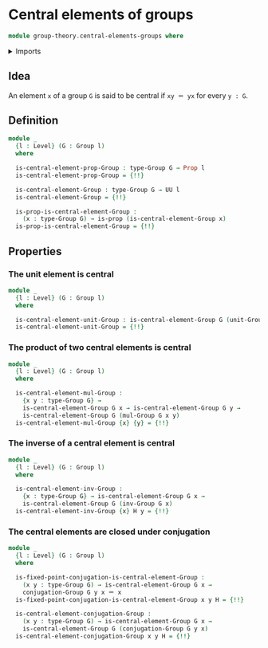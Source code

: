 # Central elements of groups

```agda
module group-theory.central-elements-groups where
```

<details><summary>Imports</summary>

```agda
open import foundation.action-on-identifications-functions
open import foundation.identity-types
open import foundation.propositions
open import foundation.subtypes
open import foundation.universe-levels

open import group-theory.central-elements-monoids
open import group-theory.conjugation
open import group-theory.groups
```

</details>

## Idea

An element `x` of a group `G` is said to be central if `xy ＝ yx` for every
`y : G`.

## Definition

```agda
module _
  {l : Level} (G : Group l)
  where

  is-central-element-prop-Group : type-Group G → Prop l
  is-central-element-prop-Group = {!!}

  is-central-element-Group : type-Group G → UU l
  is-central-element-Group = {!!}

  is-prop-is-central-element-Group :
    (x : type-Group G) → is-prop (is-central-element-Group x)
  is-prop-is-central-element-Group = {!!}
```

## Properties

### The unit element is central

```agda
module _
  {l : Level} (G : Group l)
  where

  is-central-element-unit-Group : is-central-element-Group G (unit-Group G)
  is-central-element-unit-Group = {!!}
```

### The product of two central elements is central

```agda
module _
  {l : Level} (G : Group l)
  where

  is-central-element-mul-Group :
    {x y : type-Group G} →
    is-central-element-Group G x → is-central-element-Group G y →
    is-central-element-Group G (mul-Group G x y)
  is-central-element-mul-Group {x} {y} = {!!}
```

### The inverse of a central element is central

```agda
module _
  {l : Level} (G : Group l)
  where

  is-central-element-inv-Group :
    {x : type-Group G} → is-central-element-Group G x →
    is-central-element-Group G (inv-Group G x)
  is-central-element-inv-Group {x} H y = {!!}
```

### The central elements are closed under conjugation

```agda
module _
  {l : Level} (G : Group l)
  where

  is-fixed-point-conjugation-is-central-element-Group :
    (x y : type-Group G) → is-central-element-Group G x →
    conjugation-Group G y x ＝ x
  is-fixed-point-conjugation-is-central-element-Group x y H = {!!}

  is-central-element-conjugation-Group :
    (x y : type-Group G) → is-central-element-Group G x →
    is-central-element-Group G (conjugation-Group G y x)
  is-central-element-conjugation-Group x y H = {!!}
```
